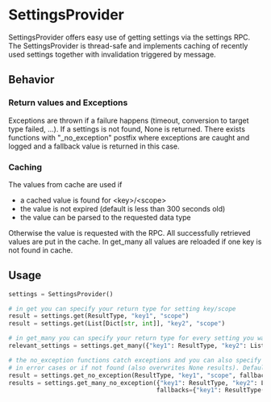 # SettingsProvider

SettingsProvider offers easy use of getting settings via the settings RPC. 
The SettingsProvider is thread-safe and implements caching of recently used settings 
together with invalidation triggered by message.

## Behavior

### Return values and Exceptions

Exceptions are thrown if a failure happens (timeout, conversion to target type failed, ...). 
If a settings is not found, None is returned. There exists functions with "_no_exception" postfix 
where exceptions are caught and logged and a fallback value is returned in this case.

### Caching

The values from cache are used if
 * a cached value is found for \<key\>/\<scope\>
 * the value is not expired (default is less than 300 seconds old)
 * the value can be parsed to the requested data type

Otherwise the value is requested with the RPC. All successfully retrieved values are put in the cache. 
In get_many all values are reloaded if one key is not found in cache.

## Usage

```python
settings = SettingsProvider()

# in get you can specify your return type for setting key/scope
result = settings.get(ResultType, "key1", "scope")
result = settings.get(List[Dict[str, int]], "key2", "scope")

# in get_many you can specify your return type for every setting you want to get in scope
relevant_settings = settings.get_many({"key1": ResultType, "key2": List[Dict[str, int]}, "scope")

# the no_exception functions catch exceptions and you can also specify a fallback value which is returned 
# in error cases or if not found (also overwrites None results). Default fallback is None
result = settings.get_no_exception(ResultType, "key1", "scope", fallback=ResultType())
results = settings.get_many_no_exception({"key1": ResultType, "key2": List[Dict[str, int]}, "scope", 
                                         fallbacks={"key1": ResultType()})
```
